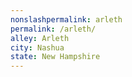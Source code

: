 ```yaml
---
﻿nonslashpermalink: arleth
permalink: /arleth/
alley: Arleth
city: Nashua
state: New Hampshire
---
```

